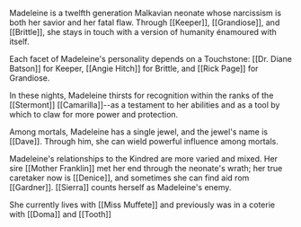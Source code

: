 Madeleine is a twelfth generation Malkavian neonate whose narcissism is both her savior and her fatal flaw. Through [[Keeper]], [[Grandiose]], and [[Brittle]], she stays in touch with a version of humanity énamoured with itself. 

Each facet of Madeleine's personality depends on a Touchstone: [[Dr. Diane Batson]] for Keeper, [[Angie Hitch]] for Brittle, and [[Rick Page]] for Grandiose. 

In these nights, Madeleine thirsts for recognition within the ranks of the [[Stermont]] [[Camarilla]]--as a testament to her abilities and as a tool by which to claw for more power and protection.

Among mortals, Madeleine has a single jewel, and the jewel's name is [[Dave]]. Through him, she can wield powerful influence among mortals.

Madeleine's relationships to the Kindred are more varied and mixed. Her sire [[Mother Franklin]] met her end through the neonate's wrath; her true caretaker now is [[Denice]], and sometimes she can find aid rom [[Gardner]]. [[Sierra]] counts herself as Madeleine's enemy.

She currently lives with [[Miss Muffete]] and previously was in a coterie with [[Doma]] and [[Tooth]]